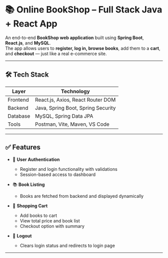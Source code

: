 
# 📚 Online BookShop – Full Stack Java + React App

An end-to-end **BookShop web application** built using **Spring Boot**, **React.js**, and **MySQL**.  
The app allows users to **register, log in, browse books**, add them to a **cart**, and **checkout** — just like a real e-commerce site.

---


## 🛠️ Tech Stack

| Layer      | Technology                         |
|------------|-------------------------------------|
| Frontend   | React.js, Axios, React Router DOM   |
| Backend    | Java, Spring Boot, Spring Security  |
| Database   | MySQL, Spring Data JPA              |
| Tools      | Postman, Vite, Maven, VS Code       |

---

## ✅ Features

- 🔐 **User Authentication**
  - Register and login functionality with validations
  - Session-based access to dashboard

- 📚 **Book Listing**
  - Books are fetched from backend and displayed dynamically

- 🛒 **Shopping Cart**
  - Add books to cart
  - View total price and book list
  - Checkout option with summary

- 🔁 **Logout**
  - Clears login status and redirects to login page

---




